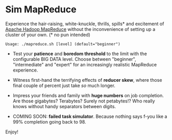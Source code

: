 Sim MapReduce
=============

Experience the hair-raising, white-knuckle, thrills, spills* and excitement of [Apache Hadoop MapReduce](http://hadoop.apache.org/)  without the inconvenience of setting up a cluster of your own. (\* no pun intended)

```
Usage: ./mapreduce.sh [level] (default="beginner")
```

* Test your **patience** and **boredom threshold** to the limit with the configurable BIG DATA level. Choose between "beginner", "intermediate" and "expert" for an increasingly realistic MapReduce experience. 

* Witness first-hand the terrifying effects of **reducer skew**, where those final couple of percent just take _so_ much longer. 

* Impress your friends and family with **huge numbers** on job completion. Are those gigabytes? Terabytes? Surely not petabytes!? Who really knows without handy separators between digits. 

* COMING SOON: **failed task simulator**. Because nothing says f-you like a 99% completion going back to 98. 

Enjoy!





